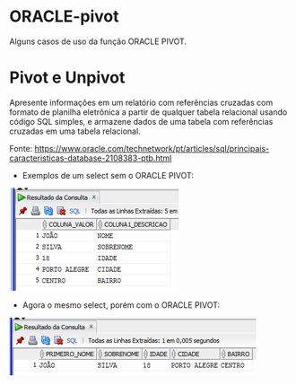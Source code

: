# ORACLE-pivot

Alguns casos de uso da função ORACLE PIVOT.

# Pivot e Unpivot
Apresente informações em um relatório com referências cruzadas com formato de planilha eletrônica a partir de qualquer tabela relacional usando código SQL simples, e armazene dados de uma tabela com referências cruzadas em uma tabela relacional.

Fonte: https://www.oracle.com/technetwork/pt/articles/sql/principais-caracteristicas-database-2108383-ptb.html

- Exemplos de um select sem o ORACLE PIVOT:

![Alt Text](https://github.com/tauasilva/ORACLE-pivot/blob/master/consulta1_sem_pivot.PNG)

- Agora o mesmo select, porém com o ORACLE PIVOT:

![Alt Text](https://github.com/tauasilva/ORACLE-pivot/blob/master/consulta1.PNG)
